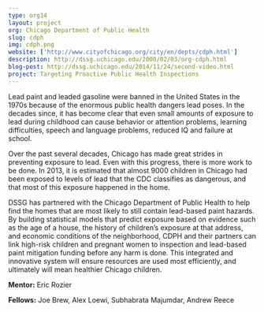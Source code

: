 ```yaml
---
type: org14
layout: project
org: Chicago Department of Public Health
slug: cdph
img: cdph.png
website: ['http://www.cityofchicago.org/city/en/depts/cdph.html']
description: http://dssg.uchicago.edu/2000/02/03/org-cdph.html
blog-post: http://dssg.uchicago.edu/2014/11/24/second-video.html
project: Targeting Proactive Public Health Inspections
---
```


<p>Lead paint and leaded gasoline were banned in the United States in the 1970s because of the enormous public health dangers lead poses. In the decades since, it has become clear that even small amounts of exposure to lead during childhood can cause behavior or attention problems, learning difficulties, speech and language problems, reduced IQ and failure at school. 

<p>Over the past several decades, Chicago has made great strides in preventing exposure to lead. Even with this progress, there is more work to be done.  In 2013, it is estimated that almost 9000 children in Chicago had been exposed to levels of lead that the CDC classifies as dangerous, and that most of this exposure happened in the home. 

<p>DSSG has partnered with the Chicago Department of Public Health to help find the homes that are most likely to still contain lead-based paint hazards. By building statistical models that predict exposure based on evidence such as the age of a house,  the history of children’s exposure at that address, and economic conditions of the neighborhood, CDPH and their partners can link high-risk children and pregnant women to inspection and lead-based paint mitigation funding before any harm is done. This integrated and innovative system will ensure resources are used most efficiently, and ultimately will mean healthier Chicago children.

<p><b>Mentor:</b> Eric Rozier

<p><b>Fellows:</b> Joe Brew, Alex Loewi, Subhabrata Majumdar, Andrew Reece